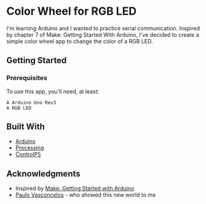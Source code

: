 # Color Wheel for RGB LED

I'm learning Arduino and I wanted to practice serial communication. Inspired by chapter 7 of Make: Getting Started With Arduino, I've decided to create a simple color wheel app to change the color of a RGB LED.

## Getting Started

### Prerequisites

To use this app, you'll need, at least:

```
A Arduino Uno Rev3 
A RGB LED
```

## Built With

* [Arduino](https://www.arduino.cc/) 
* [Processing](https://processing.org/)
* [ControlP5](http://www.sojamo.de/libraries/controlP5/)

## Acknowledgments

* Inspired by [Make: Getting Started with Arduino](https://www.amazon.co.uk/Make-Getting-Electronics-Prototyping-Platform/dp/1449363334)
* [Paulo Vasconcelos](https://github.com/Karkanius) - who showed this new world to me